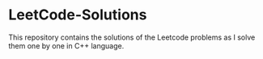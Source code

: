 # LeetCode-Solutions
This repository contains the solutions of the Leetcode problems as I solve them one by one in C++ language.
